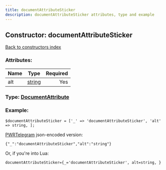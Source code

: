 ```yaml
---
title: documentAttributeSticker
description: documentAttributeSticker attributes, type and example
---
```

## Constructor: documentAttributeSticker  
[Back to constructors index](index.md)



### Attributes:

| Name     |    Type       | Required |
|----------|:-------------:|---------:|
|alt|[string](../types/string.md) | Yes|



### Type: [DocumentAttribute](../types/DocumentAttribute.md)


### Example:

```
$documentAttributeSticker = ['_' => 'documentAttributeSticker', 'alt' => string, ];
```  

[PWRTelegram](https://pwrtelegram.xyz) json-encoded version:

```
{"_":"documentAttributeSticker","alt":"string"}
```


Or, if you're into Lua:  


```
documentAttributeSticker={_='documentAttributeSticker', alt=string, }

```


